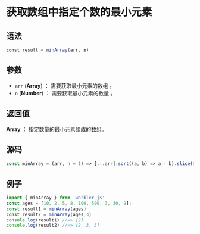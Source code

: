 <!--
 * @Author: 一尾流莺
 * @Description:获取数组中指定个数的最小元素
 * @Date: 2021-09-13 17:26:25
 * @LastEditTime: 2021-09-16 18:18:50
 * @FilePath: \warblerjs-guide\docs\guide\array\minArray.md
-->

# 获取数组中指定个数的最小元素

## 语法

```js
const result = minArray(arr, n)
```

## 参数

- `arr` (**Array**) ： 需要获取最小元素的数组 。
- `n` (**Number**) ： 需要获取最小元素的数量 。

## 返回值

**Array** ： 指定数量的最小元素组成的数组。

## 源码

```js
const minArray = (arr, n = 1) => [...arr].sort((a, b) => a - b).slice(0, n);
```

## 例子

```js
import { minArray } from 'warbler-js'
const ages = [10, 2, 5, 8, 100, 500, 3, 30, 9];
const result1 = minArray(ages)
const result2 = minArray(ages,3)
console.log(result1) //=> [2]
console.log(result2) //=> [2, 3, 5]
```
